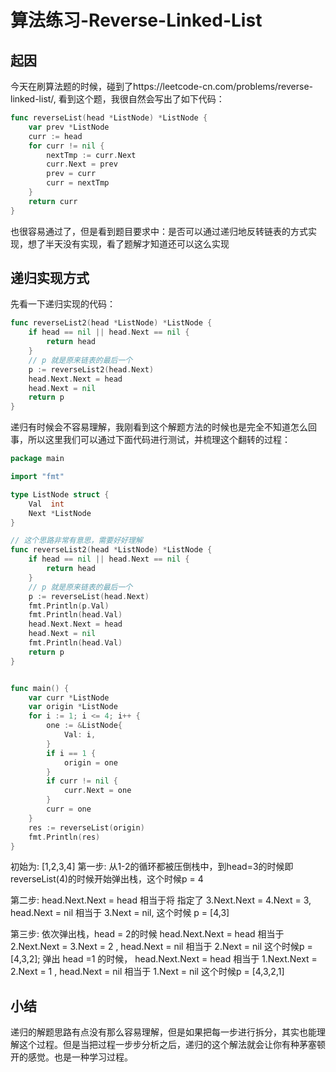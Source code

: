 # 算法练习-Reverse-Linked-List


## 起因

今天在刷算法题的时候，碰到了https://leetcode-cn.com/problems/reverse-linked-list/, 看到这个题，我很自然会写出了如下代码：


```go
func reverseList(head *ListNode) *ListNode {
	var prev *ListNode
	curr := head
	for curr != nil {
		nextTmp := curr.Next
		curr.Next = prev
		prev = curr
		curr = nextTmp
	}
	return curr
}
```

也很容易通过了，但是看到题目要求中：是否可以通过递归地反转链表的方式实现，想了半天没有实现，看了题解才知道还可以这么实现

## 递归实现方式

先看一下递归实现的代码：


```go
func reverseList2(head *ListNode) *ListNode {
	if head == nil || head.Next == nil {
		return head
	}
	// p 就是原来链表的最后一个
	p := reverseList2(head.Next)
	head.Next.Next = head
	head.Next = nil
	return p
}
```

递归有时候会不容易理解，我刚看到这个解题方法的时候也是完全不知道怎么回事，所以这里我们可以通过下面代码进行测试，并梳理这个翻转的过程：


```go
package main

import "fmt"

type ListNode struct {
	Val  int
	Next *ListNode
}

// 这个思路非常有意思，需要好好理解
func reverseList2(head *ListNode) *ListNode {
	if head == nil || head.Next == nil {
		return head
	}
	// p 就是原来链表的最后一个
	p := reverseList(head.Next)
	fmt.Println(p.Val)
	fmt.Println(head.Val)
	head.Next.Next = head
	head.Next = nil
	fmt.Println(head.Val)
	return p
}


func main() {
	var curr *ListNode
	var origin *ListNode
	for i := 1; i <= 4; i++ {
		one := &ListNode{
			Val: i,
		}
		if i == 1 {
			origin = one
		}
		if curr != nil {
			curr.Next = one
		}
		curr = one
	}
	res := reverseList(origin)
	fmt.Println(res)
}
```

初始为: [1,2,3,4]
第一步:  从1-2的循环都被压倒栈中，到head=3的时候即reverseList(4)的时候开始弹出栈，这个时候p = 4

第二步:  head.Next.Next = head 相当于将  指定了 3.Next.Next = 4.Next = 3, head.Next = nil 相当于 3.Next = nil, 这个时候 p = [4,3]

第三步: 依次弹出栈，head = 2的时候 head.Next.Next = head 相当于 2.Next.Next = 3.Next = 2 , head.Next = nil 相当于 2.Next = nil 这个时候p = [4,3,2]; 弹出 head =1 的时候， head.Next.Next = head 相当于 1.Next.Next = 2.Next = 1 ,  head.Next = nil 相当于 1.Next = nil 这个时候p = [4,3,2,1]

## 小结
递归的解题思路有点没有那么容易理解，但是如果把每一步进行拆分，其实也能理解这个过程。但是当把过程一步步分析之后，递归的这个解法就会让你有种茅塞顿开的感觉。也是一种学习过程。












